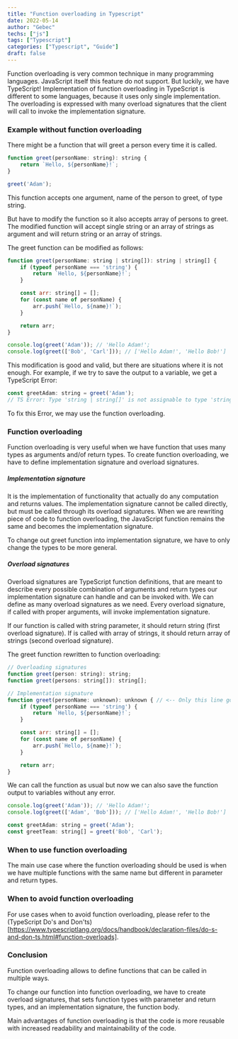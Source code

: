 ```yaml
---
title: "Function overloading in Typescript"
date: 2022-05-14
author: "Gebec"
techs: ["js"]
tags: ["Typescript"]
categories: ["Typescript", "Guide"]
draft: false
---
```


Function overloading is very common technique in many programming languages. JavaScript itself this feature do not support. But luckily, we have TypeScript!
Implementation of function overloading in TypeScript is different to some languages, because it uses only single implementation. The overloading is expressed with many overload signatures that the client will call to invoke the implementation signature.

### Example without function overloading
There might be a function that will greet a person every time it is called.
```js
function greet(personName: string): string {
    return `Hello, ${personName}!`;
}

greet('Adam');
```
This function accepts one argument, name of the person to greet, of type string.

But have to modify the function so it also accepts array of persons to greet. The modified function will accept single string or an array of strings as argument and will return string or an array of strings.

The greet function can be modified as follows:
```js
function greet(personName: string | string[]): string | string[] {
    if (typeof personName === 'string') {
        return `Hello, ${personName}!`;
    }

    const arr: string[] = [];
    for (const name of personName) {
        arr.push(`Hello, ${name}!`);
    }

    return arr;
}

console.log(greet('Adam')); // 'Hello Adam!';
console.log(greet(['Bob', 'Carl'])); // ['Hello Adam!', 'Hello Bob!']
```
This modification is good and valid, but there are situations where it is not enough. For example, if we try to save the output to a variable, we get a TypeScript Error:
```js
const greetAdam: string = greet('Adam');
// TS Error: Type 'string | string[]' is not assignable to type 'string'.
```
To fix this Error, we may use the function overloading.

### Function overloading
Function overloading is very useful when we have function that uses many types as arguments and/of return types. To create function overloading, we have to define implementation signature and overload signatures.

##### Implementation signature
It is the implementation of functionality that actually do any computation and returns values. The implementation signature cannot be called directly, but must be called through its overload signatures.
When we are rewriting piece of code to function overloading, the JavaScript function remains the same and becomes the implementation signature.

To change out greet function into implementation signature, we have to only change the types to be more general.

##### Overload signatures
Overload signatures are TypeScript function definitions, that are meant to describe every possible combination of arguments and return types our implementation signature can handle and can be invoked with. We can define as many overload signatures as we need.
Every overload signature, if called with proper arguments, will invoke implementation signature.

If our function is called with string parameter, it should return string (first overload signature).
If is called with array of strings, it should return array of strings (second overload signature).

The greet function rewritten to function overloading:
```js
// Overloading signatures
function greet(person: string): string;
function greet(persons: string[]): string[];

// Implementation signature
function greet(personName: unknown): unknown { // <-- Only this line got changed
    if (typeof personName === 'string') {
        return `Hello, ${personName}!`;
    }

    const arr: string[] = [];
    for (const name of personName) {
        arr.push(`Hello, ${name}!`);
    }

    return arr;
}
```
We can call the function as usual but now we can also save the function output to variables without any error.
```js
console.log(greet('Adam')); // 'Hello Adam!';
console.log(greet(['Adam', 'Bob'])); // ['Hello Adam!', 'Hello Bob!']

const greetAdam: string = greet('Adam');
const greetTeam: string[] = greet('Bob', 'Carl');
```

### When to use function overloading
The main use case where the function overloading should be used is when we have multiple functions with the same name but different in parameter and return types.

### When to avoid function overloading
For use cases when to avoid function overloading, please refer to the (TypeScript Do's and Don'ts)[https://www.typescriptlang.org/docs/handbook/declaration-files/do-s-and-don-ts.html#function-overloads].

### Conclusion
Function overloading allows to define functions that can be called in multiple ways.

To change our function into function overloading, we have to create overload signatures, that sets function types with parameter and return types, and an implementation signature, the function body.

Main advantages of function overloading is that the code is more reusable with increased readability and maintainability of the code.
